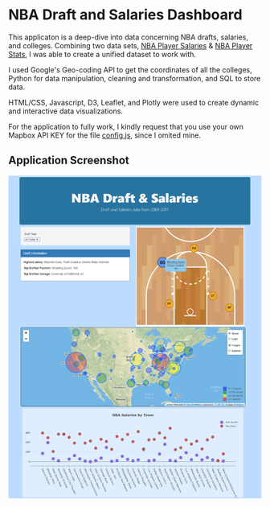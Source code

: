 # NBA Draft and Salaries Dashboard

This applicaton is a deep-dive into data concerning NBA drafts, salaries, and colleges. 
Combining two data sets, [NBA Player Salaries](https://data.world/datadavis/nba-salaries) & [NBA Player Stats](https://www.kaggle.com/drgilermo/nba-players-stats), I was able to create a unified dataset to work with.

I used Google's Geo-coding API to get the coordinates of all the colleges, Python for data manipulation, cleaning and transformation, and SQL to store data. 

HTML/CSS, Javascript, D3, Leaflet, and Plotly were used to create dynamic and interactive data visualizations. 

For the application to fully work, I kindly request that you use your own Mapbox API KEY for the file [config.js](Basketball-dashboard/static/js/config.js), since I omited mine. 

## Application Screenshot

![img/dashboard.png](img/dashboard.png)
